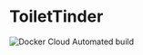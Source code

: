 # ToiletTinder

![Docker Cloud Automated build](https://img.shields.io/docker/cloud/automated/mohammadsalkini/ToiletTinder)